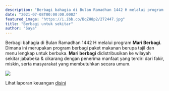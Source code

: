 ```yaml
---
description: "Berbagi bahagia di Bulan Ramadhan 1442 H melalui program Mari Berbagi"
date: "2021-07-08T00:00:00.000Z"
featured_image: "https://i.ibb.co/BqZH8p2/272447.jpg"
title: "Berbagi untuk sekitar"
author: "Saya"
---
```


Berbagi bahagia di Bulan Ramadhan 1442 H melalui program **Mari Berbagi**. Dimana ini merupakan program berbagi paket makanan berupa tajil dan menu lengkap untuk berbuka. **Mari berbagi** didistribusikan ke wilayah sekitar jababeka & cikarang dengan penerima manfaat yang terdiri dari fakir, miskin, serta masyarakat yang membutuhkan secara umum.

![](https://i.ibb.co/Sw7WCDj/berbagi.jpg)

Lihat laporan keuangan [disini](https://1drv.ms/x/s!Amx47EgxcZbqhwJcfgoYvwLpodKd?e=f8qMAg)
